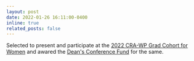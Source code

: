 ```yaml
---
layout: post
date: 2022-01-26 16:11:00-0400
inline: true
related_posts: false
---
```


Selected to present and participate at the [2022 CRA-WP Grad Cohort for Women](https://cra.org/cra-wp/grad-cohort-for-women/) and awared the [Dean's Conference Fund](https://gsas.nyu.edu/financial-support/fellowships/dean-student-travel-grant-program.html) for the same.
